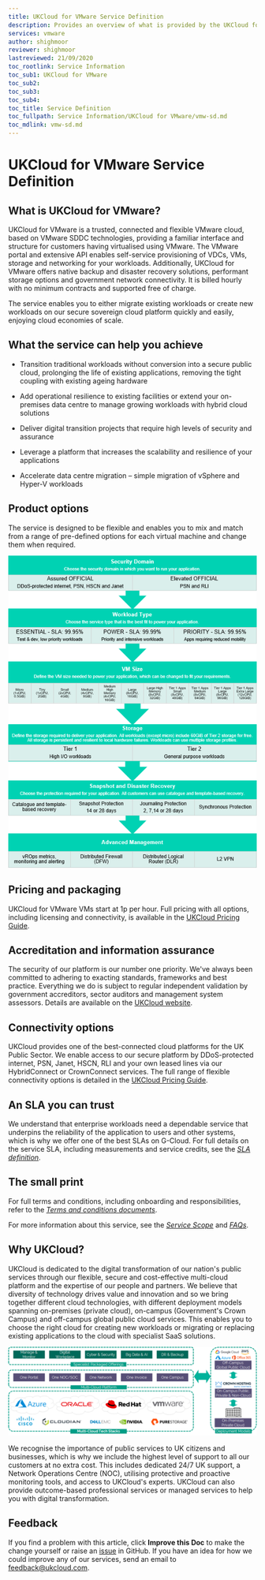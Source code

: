 ```yaml
---
title: UKCloud for VMware Service Definition
description: Provides an overview of what is provided by the UKCloud for VMware service
services: vmware
author: shighmoor
reviewer: shighmoor
lastreviewed: 21/09/2020
toc_rootlink: Service Information
toc_sub1: UKCloud for VMware
toc_sub2:
toc_sub3:
toc_sub4:
toc_title: Service Definition
toc_fullpath: Service Information/UKCloud for VMware/vmw-sd.md
toc_mdlink: vmw-sd.md
---
```


# UKCloud for VMware Service Definition

## What is UKCloud for VMware?

UKCloud for VMware is a trusted, connected and flexible VMware cloud, based on VMware SDDC technologies, providing a familiar interface and structure for customers having virtualised using VMware. The VMware portal and extensive API enables self-service provisioning of VDCs, VMs, storage and networking for your workloads. Additionally, UKCloud for VMware offers native backup and disaster recovery solutions, performant storage options and government network connectivity. It is billed hourly with no minimum contracts and supported free of charge.

The service enables you to either migrate existing workloads or create new workloads on our secure sovereign cloud platform quickly and easily, enjoying cloud economies of scale.

## What the service can help you achieve

- Transition traditional workloads without conversion into a secure public cloud, prolonging the life of existing applications, removing the tight coupling with existing ageing hardware

- Add operational resilience to existing facilities or extend your on-premises data centre to manage growing workloads with hybrid cloud solutions

- Deliver digital transition projects that require high levels of security and assurance

- Leverage a platform that increases the scalability and resilience of your applications

- Accelerate data centre migration – simple migration of vSphere and Hyper-V workloads

## Product options

The service is designed to be flexible and enables you to mix and match from a range of pre-defined options for each virtual machine and change them when required.

![UKCloud for VMware product options](images/vmw-product-options-g12.png)

## Pricing and packaging

UKCloud for VMware VMs start at 1p per hour. Full pricing with all options, including licensing and connectivity, is available in the [UKCloud Pricing Guide](https://ukcloud.com/pricing-guide).

## Accreditation and information assurance

The security of our platform is our number one priority. We've always been committed to adhering to exacting standards, frameworks and best practice. Everything we do is subject to regular independent validation by government accreditors, sector auditors and management system assessors. Details are available on the [UKCloud website](https://ukcloud.com/governance/).

## Connectivity options

UKCloud provides one of the best-connected cloud platforms for the UK Public Sector. We enable access to our secure platform by DDoS-protected internet, PSN, Janet, HSCN, RLI and your own leased lines via our HybridConnect or CrownConnect services. The full range of flexible connectivity options is detailed in the [UKCloud Pricing Guide](https://ukcloud.com/pricing-guide).

## An SLA you can trust

We understand that enterprise workloads need a dependable service that underpins the reliability of the application to users and other systems, which is why we offer one of the best SLAs on G-Cloud. For full details on the service SLA, including measurements and service credits, see the [*SLA definition*](../other/other-ref-sla-definition.md).

## The small print

For full terms and conditions, including onboarding and responsibilities, refer to the [*Terms and conditions documents*](../other/other-ref-terms-and-conditions.md).

For more information about this service, see the [*Service Scope*](vmw-sco.md) and [*FAQs*](vmw-faq.md).

## Why UKCloud?

UKCloud is dedicated to the digital transformation of our nation's public services through our flexible, secure and cost-effective multi-cloud platform and the expertise of our people and partners. We believe that diversity of technology drives value and innovation and so we bring together different cloud technologies, with different deployment models spanning on-premises (private cloud), on-campus (Government's Crown Campus) and off-campus global public cloud services. This enables you to choose the right cloud for creating new workloads or migrating or replacing existing applications to the cloud with specialist SaaS solutions.

![UKCloud services](images/ukc-services-g12.png)

We recognise the importance of public services to UK citizens and businesses, which is why we include the highest level of support to all our customers at no extra cost. This includes dedicated 24/7 UK support, a Network Operations Centre (NOC), utilising protective and proactive monitoring tools, and access to UKCloud's experts. UKCloud can also provide outcome-based professional services or managed services to help you with digital transformation.

## Feedback

If you find a problem with this article, click **Improve this Doc** to make the change yourself or raise an [issue](https://github.com/UKCloud/documentation/issues) in GitHub. If you have an idea for how we could improve any of our services, send an email to <feedback@ukcloud.com>.
